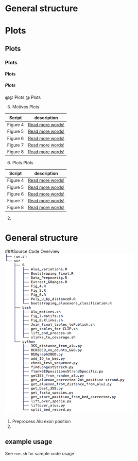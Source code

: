 # General structure

# Plots
## Plots
### Plots
#### Plots
##### Plots
@@ Plots
@ Plots


5.  Motives
  Plots

|Script|description|
|---|-----------|
|Figure 4 |[Read more words!](scr/R/Fig_4.R)|
|Figure 5 |[Read more words!](scr/R/Fig_5.R)|
|Figure 6 |[Read more words!](scr/R/Fig_6.R)|
|Figure 7 |[Read more words!](scr/bash/Fig_8.Xlinks.sh)|
|Figure 8 |[Read more words!](scr/bash/Fig_7.motifs.sh)|



6.  Plots
  Plots

|Script|description|
|---|-----------|
|Figure 4 |[Read more words!](scr/R/Fig_4.R)|
|Figure 5 |[Read more words!](scr/R/Fig_5.R)|
|Figure 6 |[Read more words!](scr/R/Fig_6.R)|
|Figure 7 |[Read more words!](scr/bash/Fig_8.Xlinks.sh)|
|Figure 8 |[Read more words!](scr/bash/Fig_7.motifs.sh)|



2.  

# General structure
###Source Code Overview
![module diagram](Structure.png "Source Code Overview")


1.  Preprocess Alu exon position
2.  



## example usage
See `run.sh` for sample code usage

